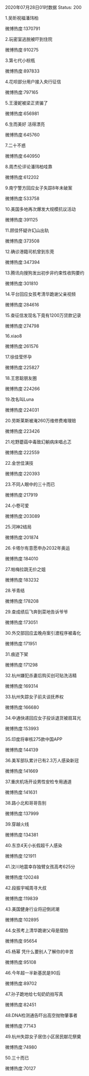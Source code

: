 2020年07月28日01时数据
Status: 200

1.吴昕祝福潘玮柏

微博热度:1370791

2.玩密室逃脱被吓到住院

微博热度:910275

3.第七代小棕瓶

微博热度:897833

4.花呗部分用户接入央行征信

微博热度:797165

5.王漫妮被梁正贤骗了

微博热度:656981

6.生而美好 活得漂亮

微博热度:645760

7.二十不惑

微博热度:640950

8.周杰伦评论潘玮柏哇靠

微博热度:612202

9.南宁警方回应女子失踪8年未破案

微博热度:533758

10.美国多地再次爆发大规模抗议活动

微博热度:391125

11.顾佳怀疑许幻山出轨

微博热度:373508

12.确诊港籍司机曾到东莞

微博热度:347394

13.腾讯向搜狗发出初步非约束性收购要约

微博热度:301810

14.平台回应女孩考清华跪谢父亲视频

微博热度:284616

15.查征信发现名下竟有1200万贷款记录

微博热度:274798

16.xiao8

微博热度:261576

17.徐佳莹怀孕

微博热度:225827

18.王思聪朋友圈

微博热度:224266

19.改名叫Luna

微博热度:224031

20.劳斯莱斯被淹260万维修费难理赔

微博热度:223426

21.吃野蘑菇中毒致幻躺病床唱忐忑

微博热度:222559

22.金世佳演技

微博热度:220393

23.不同人眼中的三十而已

微博热度:217919

24.小卷可爱

微博热度:203089

25.河神2结局

微博热度:201874

26.卡塔尔有意愿申办2032年奥运

微博热度:184010

27.帕梅拉跳无价之姐

微博热度:183232

28.爷青结

微博热度:178208

29.查成绩后飞奔到菜地告诉爷爷

微博热度:173051

30.外交部回应孟晚舟案引渡程序被毒化

微博热度:171951

31.痕迹下架

微博热度:171298

32.杭州嫌犯杀妻后购买创可贴洗洁精

微博热度:169314

33.杭州失踪女子前夫谈抚养权

微博热度:166680

34.中通快递回应女子投诉退货被扇耳光

微博热度:153993

35.印度将审核275款中国APP

微博热度:144139

36.美军部队累计已有2.3万人感染新冠

微博热度:141669

37.重庆机场开设男性安检专用通道

微博热度:141631

38.路小北和哥哥告别

微博热度:137999

39.穿越火线

微博热度:134381

40.东京4天小长假超千人感染

微博热度:121911

41.汶川地震幸存独臂女孩高考625分

微博热度:120248

42.段振宇喊周寻大叔

微博热度:119839

43.美国健身行业将迎倒闭潮

微博热度:102895

44.女孩考上清华跪谢父母是摆拍

微博热度:95654

45.杨幂 凭什么要别人了解你的辛苦

微博热度:95108

46.今年超一半新基民是90后

微博热度:89702

47.孙子跪地给七旬奶奶拍写真

微博热度:82451

48.DNA检测通告吓出高空抛物肇事者

微博热度:77143

49.杭州失踪女子居住小区居民献花祭奠

微博热度:74980

50.三十而已

微博热度:70127

